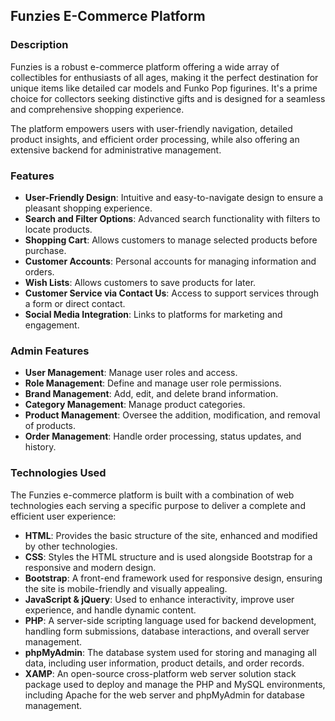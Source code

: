 <h2>Funzies E-Commerce Platform</h2>

<h3>Description</h3>
<p>
  Funzies is a robust e-commerce platform offering a wide array of collectibles
  for enthusiasts of all ages, making it the perfect destination for unique
  items like detailed car models and Funko Pop figurines. It's a prime choice
  for collectors seeking distinctive gifts and is designed for a seamless and
  comprehensive shopping experience. 
</p>

<p>The platform empowers users with user-friendly navigation, detailed product insights, and 
  efficient order processing, while also offering an extensive backend for administrative 
  management.
</p>

<h3>Features</h3>
<ul>
  <li>
    <b>User-Friendly Design</b>: Intuitive and easy-to-navigate design to ensure
    a pleasant shopping experience.
  </li>
  <li>
    <b>Search and Filter Options</b>: Advanced search functionality with filters
    to locate products.
  </li>
  <li>
    <b>Shopping Cart</b>: Allows customers to manage selected products before
    purchase.
  </li>
  <li>
    <b>Customer Accounts</b>: Personal accounts for managing information and
    orders.
  </li>
  <li><b>Wish Lists</b>: Allows customers to save products for later.</li>
  <li>
    <b>Customer Service via Contact Us</b>: Access to support services through a
    form or direct contact.
  </li>
  <li>
    <b>Social Media Integration</b>: Links to platforms for marketing and
    engagement.
  </li>
</ul>

<h3>Admin Features</h3>
<ul>
  <li><b>User Management</b>: Manage user roles and access.</li>
  <li><b>Role Management</b>: Define and manage user role permissions.</li>
  <li><b>Brand Management</b>: Add, edit, and delete brand information.</li>
  <li><b>Category Management</b>: Manage product categories.</li>
  <li>
    <b>Product Management</b>: Oversee the addition, modification, and removal
    of products.
  </li>
  <li>
    <b>Order Management</b>: Handle order processing, status updates, and
    history.
  </li>
</ul>

<h3>Technologies Used</h3>
<p>The Funzies e-commerce platform is built with a combination of web technologies each serving a specific purpose to deliver a complete and efficient user experience:</p>
<ul>
  <li><b>HTML</b>: Provides the basic structure of the site, enhanced and modified by other technologies.</li>
  <li><b>CSS</b>: Styles the HTML structure and is used alongside Bootstrap for a responsive and modern design.</li>
  <li><b>Bootstrap</b>: A front-end framework used for responsive design, ensuring the site is mobile-friendly and visually appealing.</li>
  <li><b>JavaScript & jQuery</b>: Used to enhance interactivity, improve user experience, and handle dynamic content.</li>
  <li><b>PHP</b>: A server-side scripting language used for backend development, handling form submissions, database interactions, and overall server management.</li>
  <li><b>phpMyAdmin</b>: The database system used for storing and managing all data, including user information, product details, and order records.</li>
  <li><b>XAMP</b>: An open-source cross-platform web server solution stack package used to deploy and manage the PHP and MySQL environments, including Apache for the web server and phpMyAdmin for database management.</li>
</ul>


